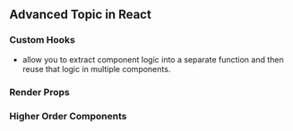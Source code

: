 ## Advanced Topic in React

### Custom Hooks

- allow you to extract component logic into a separate function and then reuse that logic in multiple components.


### Render Props

### Higher Order Components
